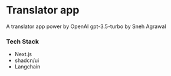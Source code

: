 # Translator app

A translator app power by OpenAI gpt-3.5-turbo by Sneh Agrawal

### Tech Stack

- Next.js
- shadcn/ui
- Langchain
